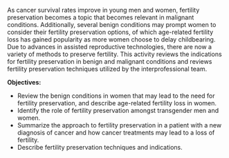 As cancer survival rates improve in young men and women, fertility preservation becomes a topic that becomes relevant in malignant conditions. Additionally, several benign conditions may prompt women to consider their fertility preservation options, of which age-related fertility loss has gained popularity as more women choose to delay childbearing. Due to advances in assisted reproductive technologies, there are now a variety of methods to preserve fertility. This activity reviews the indications for fertility preservation in benign and malignant conditions and reviews fertility preservation techniques utilized by the interprofessional team.

**Objectives:**
- Review the benign conditions in women that may lead to the need for fertility preservation, and describe age-related fertility loss in women.
- Identify the role of fertility preservation amongst transgender men and women.
- Summarize the approach to fertility preservation in a patient with a new diagnosis of cancer and how cancer treatments may lead to a loss of fertility. 
- Describe fertility preservation techniques and indications.